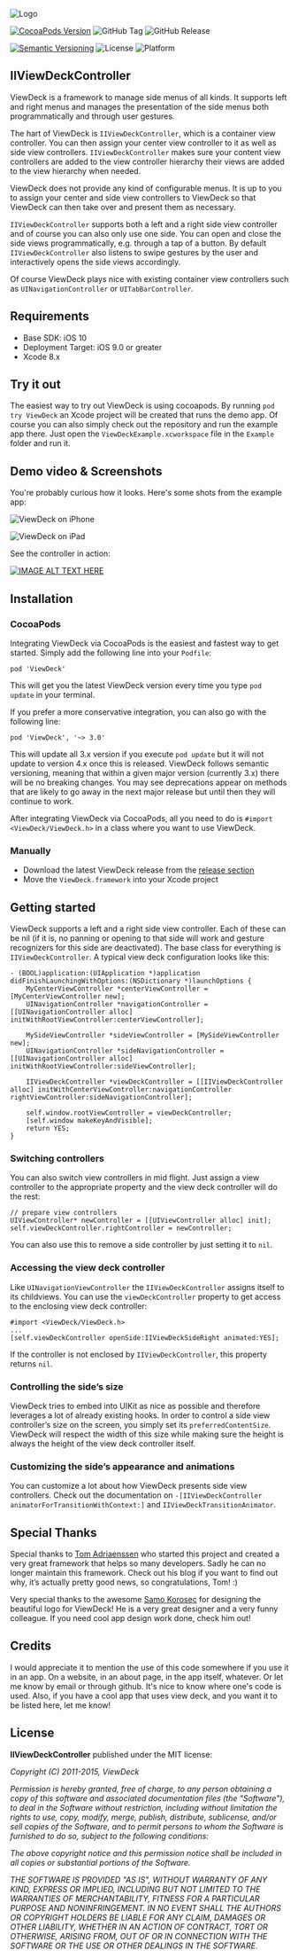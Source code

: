 ![Logo][image-1]

[![CocoaPods Version][image-2]][1]
![GitHub Tag][image-3]
![GitHub Release][image-4]

[![Semantic Versioning][image-5]][2]
![License][image-6]
![Platform][image-7]

## IIViewDeckController

ViewDeck is a framework to manage side menus of all kinds. It supports left and right menus and manages the presentation of the side menus both programmatically and through user gestures.

The hart of ViewDeck is `IIViewDeckController`, which is a container view controller. You can then assign your center view controller to it as well as side view controllers. `IIViewDeckController` makes sure your content view controllers are added to the view controller hierarchy their views are added to the view hierarchy when needed.

ViewDeck does not provide any kind of configurable menus. It is up to you to assign your center and side view controllers to ViewDeck so that ViewDeck can then take over and present them as necessary.

`IIViewDeckController` supports both a left and a right side view controller and of course you can also only use one side. You can open and close the side views programmatically, e.g. through a tap of a button. By default `IIViewDeckController` also listens to swipe gestures by the user and interactively opens the side views accordingly.

Of course ViewDeck plays nice with existing container view controllers such as `UINavigationController` or `UITabBarController`.

## Requirements

- Base SDK: iOS 10
- Deployment Target: iOS 9.0 or greater
- Xcode 8.x

## Try it out

The easiest way to try out ViewDeck is using cocoapods. By running `pod try ViewDeck` an Xcode project will be created that runs the demo app. Of course you can also simply check out the repository and run the example app there. Just open the `ViewDeckExample.xcworkspace` file in the `Example` folder and run it.

## Demo video & Screenshots

You're probably curious how it looks. Here's some shots from the example app:

![ViewDeck on iPhone][image-9]

![ViewDeck on iPad][image-8]

See the controller in action:

[![IMAGE ALT TEXT HERE](https://img.youtube.com/vi/zgh3ZDAWyK4/0.jpg)](https://www.youtube.com/watch?v=zgh3ZDAWyK4)

## Installation

### CocoaPods

Integrating ViewDeck via CocoaPods is the easiest and fastest way to get started. Simply add the following line into your `Podfile`:

`pod 'ViewDeck'`

This will get you the latest ViewDeck version every time you type `pod update` in your terminal.

If you prefer a more conservative integration, you can also go with the following line:

`pod 'ViewDeck', '~> 3.0'`

This will update all 3.x version if you execute `pod update` but it will not update to version 4.x once this is released. ViewDeck follows semantic versioning, meaning that within a given major version (currently 3.x) there will be no breaking changes. You may see deprecations appear on methods that are likely to go away in the next major release but until then they will continue to work.

After integrating ViewDeck via CocoaPods, all you need to do is `#import <ViewDeck/ViewDeck.h>` in a class where you want to use ViewDeck.

### Manually

- Download the latest ViewDeck release from the [release section][3]
- Move the `ViewDeck.framework` into your Xcode project

## Getting started
ViewDeck supports a left and a right side view controller. Each of these can be nil (if it is, no panning or opening to that side will work and gesture recognizers for this side are deactivated). The base class for everything is `IIViewDeckController`. A typical view deck configuration looks like this:

```objc
- (BOOL)application:(UIApplication *)application didFinishLaunchingWithOptions:(NSDictionary *)launchOptions {
	MyCenterViewController *centerViewController = [MyCenterViewController new];
	UINavigationController *navigationController = [[UINavigationController alloc] initWithRootViewController:centerViewController];
	
	MySideViewController *sideViewController = [MySideViewController new];
	UINavigationController *sideNavigationController = [[UINavigationController alloc] initWithRootViewController:sideViewController];
	
	IIViewDeckController *viewDeckController = [[IIViewDeckController alloc] initWithCenterViewController:navigationController rightViewController:sideNavigationController];
	
	self.window.rootViewController = viewDeckController;
	[self.window makeKeyAndVisible];
	return YES;
}
```

### Switching controllers

You can also switch view controllers in mid flight. Just assign a view controller to the appropriate property and the view deck controller will do the rest:

	// prepare view controllers
	UIViewController* newController = [[UIViewController alloc] init];
	self.viewDeckController.rightController = newController;

You can also use this to remove a side controller by just setting it to `nil`.

### Accessing the view deck controller

Like `UINavigationViewController` the `IIViewDeckController` assigns itself to its childviews. You can use the `viewDeckController` property to get access to the enclosing view deck controller:

```objc
#import <ViewDeck/ViewDeck.h>
...
[self.viewDeckController openSide:IIViewDeckSideRight animated:YES];
```

If the controller is not enclosed by `IIViewDeckController`, this property returns `nil`.

### Controlling the side’s size

ViewDeck tries to embed into UIKit as nice as possible and therefore leverages a lot of already existing hooks. In order to control a side view controller’s size on the screen, you simply set its `preferredContentSize`. ViewDeck will respect the width of this size while making sure the height is always the height of the view deck controller itself.

### Customizing the side’s appearance and animations

You can customize a lot about how ViewDeck presents side view controllers. Check out the documentation on `-[IIViewDeckController animatorForTransitionWithContext:]` and `IIViewDeckTransitionAnimator`.

## Special Thanks

Special thanks to [Tom Adriaenssen][4] who started this project and created a very great framework that helps so many developers. Sadly he can no longer maintain this framework. Check out his blog if you want to find out why, it’s actually pretty good news, so congratulations, Tom! :)

Very special thanks to the awesome [Samo Korosec][5] for designing the beautiful logo for ViewDeck! He is a very great designer and a very funny colleague. If you need cool app design work done, check him out!

## Credits

I would appreciate it to mention the use of this code somewhere if you use it in an app. On a website, in an about page, in the app itself, whatever. Or let me know by email or through github. It's nice to know where one's code is used. Also, if you have a cool app that uses view deck, and you want it to be listed here, let me know!

## License

**IIViewDeckController** published under the MIT license:

*Copyright (C) 2011-2015, ViewDeck*

*Permission is hereby granted, free of charge, to any person obtaining a copy of*
*this software and associated documentation files (the "Software"), to deal in*
*the Software without restriction, including without limitation the rights to*
*use, copy, modify, merge, publish, distribute, sublicense, and/or sell copies*
*of the Software, and to permit persons to whom the Software is furnished to do*
*so, subject to the following conditions:*

*The above copyright notice and this permission notice shall be included in all*
*copies or substantial portions of the Software.*

*THE SOFTWARE IS PROVIDED "AS IS", WITHOUT WARRANTY OF ANY KIND, EXPRESS OR*
*IMPLIED, INCLUDING BUT NOT LIMITED TO THE WARRANTIES OF MERCHANTABILITY,*
*FITNESS FOR A PARTICULAR PURPOSE AND NONINFRINGEMENT. IN NO EVENT SHALL THE*
*AUTHORS OR COPYRIGHT HOLDERS BE LIABLE FOR ANY CLAIM, DAMAGES OR OTHER*
*LIABILITY, WHETHER IN AN ACTION OF CONTRACT, TORT OR OTHERWISE, ARISING FROM,*
*OUT OF OR IN CONNECTION WITH THE SOFTWARE OR THE USE OR OTHER DEALINGS IN THE*
*SOFTWARE.*

[1]:	https://cocoapods.org/pods/ViewDeck
[2]:	http://semver.org
[3]:	https://github.com/ViewDeck/ViewDeck/releases
[4]:	http://inferis.org/
[5]:	https://twitter.com/smoofles

[image-1]:	logo-header.png
[image-2]:	https://img.shields.io/cocoapods/v/ViewDeck.svg?style=flat-square
[image-3]:	https://img.shields.io/github/tag/ViewDeck/ViewDeck.svg?style=flat-square
[image-4]:	https://img.shields.io/github/release/ViewDeck/ViewDeck.svg?style=flat-square
[image-5]:	https://img.shields.io/badge/semantic-versioning-orange.svg?style=flat-square
[image-6]:	https://img.shields.io/cocoapods/l/AFNetworking.svg?style=flat-square
[image-7]:	https://img.shields.io/cocoapods/p/ViewDeck.svg?style=flat-square
[image-8]:	https://cldup.com/PR00jqJzsS.png
[image-9]:	https://cldup.com/8bIJ_PgdIP.png